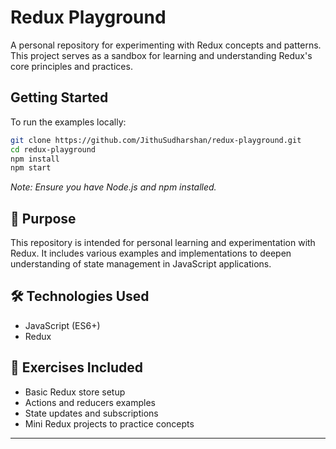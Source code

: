 
# Redux Playground

A personal repository for experimenting with Redux concepts and patterns. This project serves as a sandbox for learning and understanding Redux's core principles and practices.

##  Getting Started

To run the examples locally:

```bash
git clone https://github.com/JithuSudharshan/redux-playground.git
cd redux-playground
npm install
npm start
```

*Note: Ensure you have Node.js and npm installed.*

## 🧪 Purpose

This repository is intended for personal learning and experimentation with Redux. It includes various examples and implementations to deepen understanding of state management in JavaScript applications.

## 🛠️ Technologies Used

* JavaScript (ES6+)
* Redux

## 📝 Exercises Included
- Basic Redux store setup
- Actions and reducers examples
- State updates and subscriptions
- Mini Redux projects to practice concepts


---
